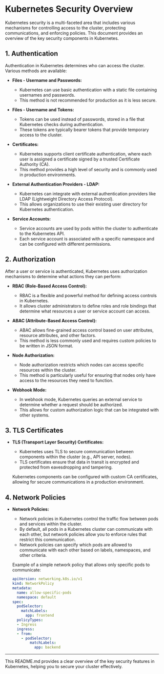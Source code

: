 # Kubernetes Security Overview

Kubernetes security is a multi-faceted area that includes various mechanisms for controlling access to the cluster, protecting communications, and enforcing policies. This document provides an overview of the key security components in Kubernetes.

## 1. Authentication

Authentication in Kubernetes determines who can access the cluster. Various methods are available:

- **Files - Username and Passwords:**
  - Kubernetes can use basic authentication with a static file containing usernames and passwords.
  - This method is not recommended for production as it is less secure.

- **Files - Username and Tokens:**
  - Tokens can be used instead of passwords, stored in a file that Kubernetes checks during authentication.
  - These tokens are typically bearer tokens that provide temporary access to the cluster.

- **Certificates:**
  - Kubernetes supports client certificate authentication, where each user is assigned a certificate signed by a trusted Certificate Authority (CA).
  - This method provides a high level of security and is commonly used in production environments.

- **External Authentication Providers - LDAP:**
  - Kubernetes can integrate with external authentication providers like LDAP (Lightweight Directory Access Protocol).
  - This allows organizations to use their existing user directory for Kubernetes authentication.

- **Service Accounts:**
  - Service accounts are used by pods within the cluster to authenticate to the Kubernetes API.
  - Each service account is associated with a specific namespace and can be configured with different permissions.

## 2. Authorization

After a user or service is authenticated, Kubernetes uses authorization mechanisms to determine what actions they can perform:

- **RBAC (Role-Based Access Control):**
  - RBAC is a flexible and powerful method for defining access controls in Kubernetes.
  - It allows cluster administrators to define roles and role bindings that determine what resources a user or service account can access.

- **ABAC (Attribute-Based Access Control):**
  - ABAC allows fine-grained access control based on user attributes, resource attributes, and other factors.
  - This method is less commonly used and requires custom policies to be written in JSON format.

- **Node Authorization:**
  - Node authorization restricts which nodes can access specific resources within the cluster.
  - This method is particularly useful for ensuring that nodes only have access to the resources they need to function.

- **Webhook Mode:**
  - In webhook mode, Kubernetes queries an external service to determine whether a request should be authorized.
  - This allows for custom authorization logic that can be integrated with other systems.

## 3. TLS Certificates

- **TLS (Transport Layer Security) Certificates:**
  - Kubernetes uses TLS to secure communication between components within the cluster (e.g., API server, nodes).
  - TLS certificates ensure that data in transit is encrypted and protected from eavesdropping and tampering.

  Kubernetes components can be configured with custom CA certificates, allowing for secure communications in a production environment.

## 4. Network Policies

- **Network Policies:**
  - Network policies in Kubernetes control the traffic flow between pods and services within the cluster.
  - By default, all pods in a Kubernetes cluster can communicate with each other, but network policies allow you to enforce rules that restrict this communication.
  - Network policies can specify which pods are allowed to communicate with each other based on labels, namespaces, and other criteria.

  Example of a simple network policy that allows only specific pods to communicate:

  ```yaml
  apiVersion: networking.k8s.io/v1
  kind: NetworkPolicy
  metadata:
    name: allow-specific-pods
    namespace: default
  spec:
    podSelector:
      matchLabels:
        app: frontend
    policyTypes:
    - Ingress
    ingress:
    - from:
      - podSelector:
          matchLabels:
            app: backend


--- 

This README.md provides a clear overview of the key security features in Kubernetes, helping you to secure your cluster effectively.






